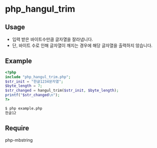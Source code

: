 # php_hangul_trim

## Usage
- 입력 받은 바이트수만큼 글자열을 잘라냅니다.
- 단, 바이트 수로 인해 글자열이 깨지는 경우에 해당 글자열을 출력하지 않습니다.

## Example

```php
<?php
include "php_hangul_trim.php";
$str_init = "한글1234문자열";
$byte_length = 7;
$str_changed = hangul_trim($str_init, $byte_length);
printf("$str_changed\n");
?>
```

```bash
$ php example.php 
한글12
```

## Require
php-mbstring
